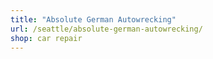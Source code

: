 ```yaml
---
title: "Absolute German Autowrecking"
url: /seattle/absolute-german-autowrecking/
shop: car repair
---
```

